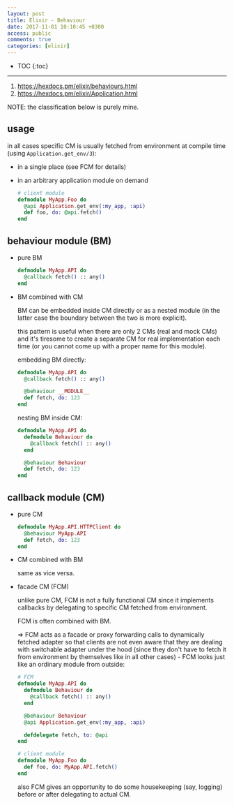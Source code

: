 ```yaml
---
layout: post
title: Elixir - Behaviour
date: 2017-11-01 10:10:45 +0300
access: public
comments: true
categories: [elixir]
---
```


<!-- more -->

* TOC
{:toc}
<hr>

1. <https://hexdocs.pm/elixir/behaviours.html>
2. <https://hexdocs.pm/elixir/Application.html>

NOTE: the classification below is purely mine.

## usage

in all cases specific CM is usually fetched from environment
at compile time (using `Application.get_env/3`):

- in a single place (see FCM for details)
- in an arbitrary application module on demand

  ```elixir
  # client module
  defmodule MyApp.Foo do
    @api Application.get_env(:my_app, :api)
    def foo, do: @api.fetch()
  end
  ```

## behaviour module (BM)

- pure BM

  ```elixir
  defmodule MyApp.API do
    @callback fetch() :: any()
  end
  ```

- BM combined with CM

  BM can be embedded inside CM directly or as a nested module
  (in the latter case the boundary between the two is more explicit).

  this pattern is useful when there are only 2 CMs (real and mock CMs)
  and it's tiresome to create a separate CM for real implementation
  each time (or you cannot come up with a proper name for this module).

  embedding BM directly:

  ```elixir
  defmodule MyApp.API do
    @callback fetch() :: any()

    @behaviour __MODULE__
    def fetch, do: 123
  end
  ```

  nesting BM inside CM:

  ```elixir
  defmodule MyApp.API do
    defmodule Behaviour do
      @callback fetch() :: any()
    end

    @behaviour Behaviour
    def fetch, do: 123
  end
  ```

## callback module (CM)

- pure CM

  ```elixir
  defmodule MyApp.API.HTTPClient do
    @behaviour MyApp.API
    def fetch, do: 123
  end
  ````

- CM combined with BM

  same as vice versa.

- facade CM (FCM)

  unlike pure CM, FCM is not a fully functional CM since it implements
  callbacks by delegating to specific CM fetched from environment.

  FCM is often combined with BM.

  => FCM acts as a facade or proxy forwarding calls to dynamically
  fetched adapter so that clients are not even aware that they are
  dealing with switchable adapter under the hood (since they don't
  have to fetch it from environment by themselves like in all other
  cases) - FCM looks just like an ordinary module from outside:

  ```elixir
  # FCM
  defmodule MyApp.API do
    defmodule Behaviour do
      @callback fetch() :: any()
    end

    @behaviour Behaviour
    @api Application.get_env(:my_app, :api)

    defdelegate fetch, to: @api
  end

  # client module
  defmodule MyApp.Foo do
    def foo, do: MyApp.API.fetch()
  end
  ```

  also FCM gives an opportunity to do some housekeeping
  (say, logging) before or after delegating to actual CM.
